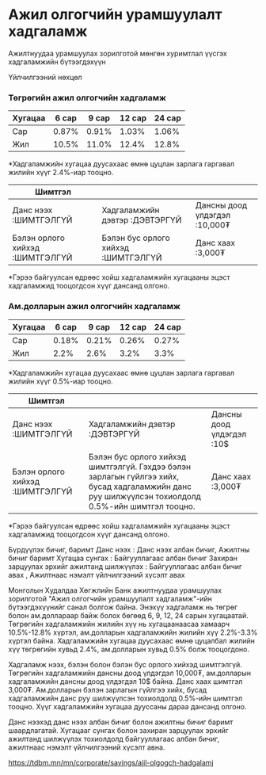 # Ажил олгогчийн урамшуулалт хадгаламж
Ажилтнуудаа урамшуулах зорилготой мөнгөн хуримтлал үүсгэх хадгаламжийн бүтээгдэхүүн

Үйлчилгээний нөхцөл

### **Төгрөгийн ажил олгогчийн хадгаламж**

| Хугацаа | **6 сар** | **9 сар** | **12 сар** | **24 сар** |
| --- | --- | --- | --- | --- |
| Сар | 0.87% | 0.91% | 1.03% | 1.06% |
| Жил | 10.5% | 11.0% | 12.4% | 12.8% |

\*Хадгаламжийн хугацаа дуусахаас өмнө цуцлан зарлага гаргавал жилийн хүүг 2.4%-иар тооцно.

| Шимтгэл | | |
| --- | --- | --- |
| Данс нээх :ШИМТГЭЛГҮЙ | Хадгаламжийн дэвтэр :ДЭВТЭРГҮЙ | Дансны доод үлдэгдэл :10,000₮ |
| Бэлэн орлого хийхэд :ШИМТГЭЛГҮЙ | Бэлэн бус орлого хийхэд :ШИМТГЭЛГҮЙ | Данс хаах :3,000₮ |

\*Гэрээ байгуулсан өдрөөс хойш хадгаламжийн хугацааны эцэст хадгаламжид тооцогдсон хүүг дансанд олгоно.

### **Ам.долларын ажил олгогчийн хадгаламж**

| Хугацаа | **6 сар** | **9 сар** | **12 сар** | **24 сар** |
| --- | --- | --- | --- | --- |
| Сар | 0.18% | 0.21% | 0.26% | 0.27% |
| Жил | 2.2% | 2.6% | 3.2% | 3.3% |

\*Хадгаламжийн хугацаа дуусахаас өмнө цуцлан зарлага гаргавал жилийн хүүг 0.5%-иар тооцно.

| Шимтгэл | | |
| --- | --- | --- |
| Данс нээх :ШИМТГЭЛГҮЙ | Хадгаламжийн дэвтэр :ДЭВТЭРГҮЙ | Дансны доод үлдэгдэл :10$ |
| Бэлэн орлого хийхэд :ШИМТГЭЛГҮЙ | Бэлэн бус орлого хийхэд шимтгэлгүй. Гэхдээ бэлэн зарлагын гүйлгээ хийх, бусад хадгаламжийн данс руу шилжүүлсэн тохиолдолд 0.5%-ийн шимтгэл тооцно. | Данс хаах :3,000₮ |

\*Гэрээ байгуулсан өдрөөс хойш хадгаламжийн хугацааны эцэст хадгаламжид тооцогдсон хүүг дансанд олгоно.

Бүрдүүлэх бичиг, баримт
Данс нээх : Данс нээх албан бичиг, Ажилтны бичиг баримт
Хугацаа сунгах : Байгууллагаас албан бичиг
Захиран зарцуулах эрхийг ажилтанд шилжүүлэх : Байгууллагаас албан бичиг авах , Ажилтнаас нэмэлт үйлчилгээний хүсэлт авах


Монголын Худалдаа Хөгжлийн Банк ажилтнуудаа урамшуулах зорилготой "Ажил олгогчийн урамшуулалт хадгаламж"-ийн бүтээгдэхүүнийг санал болгож байна. Энэхүү хадгаламж нь төгрөг болон ам.доллараар байж болох бөгөөд 6, 9, 12, 24 сарын хугацаатай. Төгрөгийн хадгаламжийн жилийн хүү нь хугацаанаасаа хамаарч 10.5%-12.8% хүртэл, ам.долларын хадгаламжийн жилийн хүү 2.2%-3.3% хүртэл байна. Хадгаламжийн хугацаа дуусахаас өмнө цуцалбал жилийн хүү төгрөгийн хувьд 2.4%, ам.долларын хувьд 0.5% болж тооцогдоно.

Хадгаламж нээх, бэлэн болон бэлэн бус орлого хийхэд шимтгэлгүй. Төгрөгийн хадгаламжийн дансны доод үлдэгдэл 10,000₮, ам.долларын хадгаламжийн дансны доод үлдэгдэл 10$ байна. Данс хаах шимтгэл 3,000₮. Ам.долларын бэлэн зарлагын гүйлгээ хийх, бусад хадгаламжийн данс руу шилжүүлсэн тохиолдолд 0.5%-ийн шимтгэл тооцно. Хүүг хадгаламжийн хугацаа дууссаны дараа дансанд олгоно.

Данс нээхэд данс нээх албан бичиг болон ажилтны бичиг баримт шаардлагатай. Хугацааг сунгах болон захиран зарцуулах эрхийг ажилтанд шилжүүлэх тохиолдолд байгууллагаас албан бичиг, ажилтнаас нэмэлт үйлчилгээний хүсэлт авна.


https://tdbm.mn/mn/corporate/savings/ajil-olgogch-hadgalamj